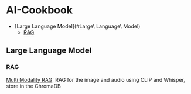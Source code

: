 # AI-Cookbook


- [Large Language Model](#Large\ Language\ Model)
  - [RAG](#RAG)


## Large Language Model


### RAG 
[Multi Modality RAG](https://github.com/Yyzhang2000/AI-Cookbook/blob/main/llm_rag_multimodal_✅.ipynb): RAG for the image and audio using CLIP and Whisper, store in the ChromaDB
